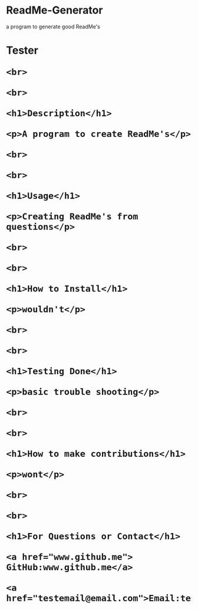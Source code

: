# ReadMe-Generator
a program to generate good ReadMe's


<h1>Tester</h>
    
    <br>
    
    <br>
    
    <h1>Description</h1>
    
    <p>A program to create ReadMe's</p>
    
    <br>
    
    <br>
    
    <h1>Usage</h1>
    
    <p>Creating ReadMe's from questions</p>
    
    <br>
    
    <br>
    
    <h1>How to Install</h1>
    
    <p>wouldn't</p>
    
    <br>
    
    <br>
    
    <h1>Testing Done</h1>
    
    <p>basic trouble shooting</p>
    
    <br>
    
    <br>
    
    <h1>How to make contributions</h1>
    
    <p>wont</p>
    
    <br>
    
    <br>
    
    <h1>For Questions or Contact</h1>
    
    <a href="www.github.me"> GitHub:www.github.me</a>
    
    <a href="testemail@email.com">Email:testemail@email.com</a>
    
